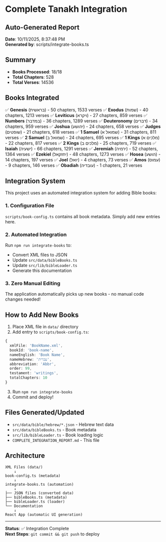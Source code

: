 # Complete Tanakh Integration

## Auto-Generated Report
**Date**: 10/11/2025, 8:37:48 PM  
**Generated by**: scripts/integrate-books.ts

## Summary
- **Books Processed**: 18/18
- **Total Chapters**: 528
- **Total Verses**: 14536

## Books Integrated

✅ **Genesis** (בראשית) - 50 chapters, 1533 verses
✅ **Exodus** (שמות) - 40 chapters, 1213 verses
✅ **Leviticus** (ויקרא) - 27 chapters, 859 verses
✅ **Numbers** (במדבר) - 36 chapters, 1289 verses
✅ **Deuteronomy** (דברים) - 34 chapters, 959 verses
✅ **Joshua** (יהושע) - 24 chapters, 658 verses
✅ **Judges** (שופטים) - 21 chapters, 618 verses
✅ **1 Samuel** (שמואל א) - 31 chapters, 811 verses
✅ **2 Samuel** (שמואל ב) - 24 chapters, 695 verses
✅ **1 Kings** (מלכים א) - 22 chapters, 817 verses
✅ **2 Kings** (מלכים ב) - 25 chapters, 719 verses
✅ **Isaiah** (ישעיה) - 66 chapters, 1291 verses
✅ **Jeremiah** (ירמיה) - 52 chapters, 1364 verses
✅ **Ezekiel** (יחזקאל) - 48 chapters, 1273 verses
✅ **Hosea** (הושע) - 14 chapters, 197 verses
✅ **Joel** (יואל) - 4 chapters, 73 verses
✅ **Amos** (עמוס) - 9 chapters, 146 verses
✅ **Obadiah** (עובדיה) - 1 chapters, 21 verses

## Integration System

This project uses an automated integration system for adding Bible books:

### 1. Configuration File
`scripts/book-config.ts` contains all book metadata. Simply add new entries here.

### 2. Automated Integration
Run `npm run integrate-books` to:
- Convert XML files to JSON
- Update `src/data/bibleBooks.ts`
- Update `src/lib/bibleLoader.ts`
- Generate this documentation

### 3. Zero Manual Editing
The application automatically picks up new books - no manual code changes needed!

## How to Add New Books

1. Place XML file in `data/` directory
2. Add entry to `scripts/book-config.ts`:
```typescript
{
  xmlFile: 'BookName.xml',
  bookId: 'book-name',
  nameEnglish: 'Book Name',
  nameHebrew: 'עברית',
  abbreviation: 'Abbr',
  order: 99,
  testament: 'writings',
  totalChapters: 10
}
```
3. Run `npm run integrate-books`
4. Commit and deploy!

## Files Generated/Updated

- `src/data/bible/hebrew/*.json` - Hebrew text data
- `src/data/bibleBooks.ts` - Book metadata
- `src/lib/bibleLoader.ts` - Book loading logic
- `COMPLETE_INTEGRATION_REPORT.md` - This file

## Architecture

```
XML Files (data/)
    ↓
book-config.ts (metadata)
    ↓
integrate-books.ts (automation)
    ↓
├── JSON files (converted data)
├── bibleBooks.ts (metadata)
├── bibleLoader.ts (loader)
└── Documentation
    ↓
React App (automatic UI generation)
```

---

**Status**: ✅ Integration Complete  
**Next Steps**: `git commit && git push` to deploy
